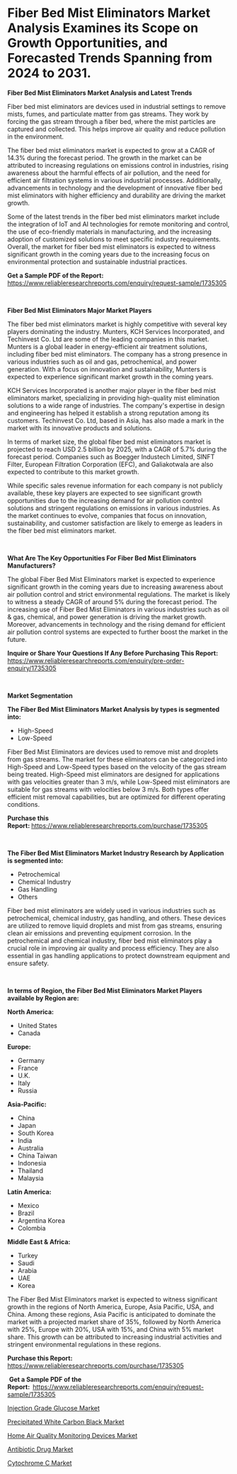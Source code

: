 <p><h1>Fiber Bed Mist Eliminators Market Analysis Examines its Scope on Growth Opportunities, and Forecasted Trends Spanning from 2024 to 2031.</h1></p><p><strong>Fiber Bed Mist Eliminators Market Analysis and Latest Trends</strong></p>
<p><p>Fiber bed mist eliminators are devices used in industrial settings to remove mists, fumes, and particulate matter from gas streams. They work by forcing the gas stream through a fiber bed, where the mist particles are captured and collected. This helps improve air quality and reduce pollution in the environment.</p><p>The fiber bed mist eliminators market is expected to grow at a CAGR of 14.3% during the forecast period. The growth in the market can be attributed to increasing regulations on emissions control in industries, rising awareness about the harmful effects of air pollution, and the need for efficient air filtration systems in various industrial processes. Additionally, advancements in technology and the development of innovative fiber bed mist eliminators with higher efficiency and durability are driving the market growth.</p><p>Some of the latest trends in the fiber bed mist eliminators market include the integration of IoT and AI technologies for remote monitoring and control, the use of eco-friendly materials in manufacturing, and the increasing adoption of customized solutions to meet specific industry requirements. Overall, the market for fiber bed mist eliminators is expected to witness significant growth in the coming years due to the increasing focus on environmental protection and sustainable industrial practices.</p></p>
<p><strong>Get a Sample PDF of the Report:&nbsp;</strong> <a href="https://www.reliableresearchreports.com/enquiry/request-sample/1735305">https://www.reliableresearchreports.com/enquiry/request-sample/1735305</a></p>
<p>&nbsp;</p>
<p><strong>Fiber Bed Mist Eliminators Major Market Players</strong></p>
<p><p>The fiber bed mist eliminators market is highly competitive with several key players dominating the industry. Munters, KCH Services Incorporated, and Techinvest Co. Ltd are some of the leading companies in this market. Munters is a global leader in energy-efficient air treatment solutions, including fiber bed mist eliminators. The company has a strong presence in various industries such as oil and gas, petrochemical, and power generation. With a focus on innovation and sustainability, Munters is expected to experience significant market growth in the coming years.</p><p>KCH Services Incorporated is another major player in the fiber bed mist eliminators market, specializing in providing high-quality mist elimination solutions to a wide range of industries. The company's expertise in design and engineering has helped it establish a strong reputation among its customers. Techinvest Co. Ltd, based in Asia, has also made a mark in the market with its innovative products and solutions.</p><p>In terms of market size, the global fiber bed mist eliminators market is projected to reach USD 2.5 billion by 2025, with a CAGR of 5.7% during the forecast period. Companies such as Boegger Industech Limited, SINFT Filter, European Filtration Corporation (EFC), and Galiakotwala are also expected to contribute to this market growth.</p><p>While specific sales revenue information for each company is not publicly available, these key players are expected to see significant growth opportunities due to the increasing demand for air pollution control solutions and stringent regulations on emissions in various industries. As the market continues to evolve, companies that focus on innovation, sustainability, and customer satisfaction are likely to emerge as leaders in the fiber bed mist eliminators market.</p></p>
<p>&nbsp;</p>
<p><strong>What Are The Key Opportunities For Fiber Bed Mist Eliminators Manufacturers?</strong></p>
<p><p>The global Fiber Bed Mist Eliminators market is expected to experience significant growth in the coming years due to increasing awareness about air pollution control and strict environmental regulations. The market is likely to witness a steady CAGR of around 5% during the forecast period. The increasing use of Fiber Bed Mist Eliminators in various industries such as oil & gas, chemical, and power generation is driving the market growth. Moreover, advancements in technology and the rising demand for efficient air pollution control systems are expected to further boost the market in the future.</p></p>
<p><strong>Inquire or Share Your Questions If Any Before Purchasing This Report:</strong> <a href="https://www.reliableresearchreports.com/enquiry/pre-order-enquiry/1735305">https://www.reliableresearchreports.com/enquiry/pre-order-enquiry/1735305</a></p>
<p>&nbsp;</p>
<p><strong>Market Segmentation</strong></p>
<p><strong>The Fiber Bed Mist Eliminators Market Analysis by types is segmented into:</strong></p>
<p><ul><li>High-Speed</li><li>Low-Speed</li></ul></p>
<p><p>Fiber Bed Mist Eliminators are devices used to remove mist and droplets from gas streams. The market for these eliminators can be categorized into High-Speed and Low-Speed types based on the velocity of the gas stream being treated. High-Speed mist eliminators are designed for applications with gas velocities greater than 3 m/s, while Low-Speed mist eliminators are suitable for gas streams with velocities below 3 m/s. Both types offer efficient mist removal capabilities, but are optimized for different operating conditions.</p></p>
<p><strong>Purchase this Report:&nbsp;</strong><a href="https://www.reliableresearchreports.com/purchase/1735305">https://www.reliableresearchreports.com/purchase/1735305</a></p>
<p>&nbsp;</p>
<p><strong>The Fiber Bed Mist Eliminators Market Industry Research by Application is segmented into:</strong></p>
<p><ul><li>Petrochemical</li><li>Chemical Industry</li><li>Gas Handling</li><li>Others</li></ul></p>
<p><p>Fiber bed mist eliminators are widely used in various industries such as petrochemical, chemical industry, gas handling, and others. These devices are utilized to remove liquid droplets and mist from gas streams, ensuring clean air emissions and preventing equipment corrosion. In the petrochemical and chemical industry, fiber bed mist eliminators play a crucial role in improving air quality and process efficiency. They are also essential in gas handling applications to protect downstream equipment and ensure safety.</p></p>
<p>&nbsp;</p>
<p><strong>In terms of Region, the Fiber Bed Mist Eliminators Market Players available by Region are:</strong></p>
<p>
    <p> <strong> North America: </strong>
        <ul>
            <li>United States</li>
            <li>Canada</li>
        </ul>
        </p> 
    <p> <strong> Europe: </strong>
        <ul>
            <li>Germany</li>
            <li>France</li>
            <li>U.K.</li>
            <li>Italy</li>
            <li>Russia</li>
        </ul>
        </p> 
    <p> <strong> Asia-Pacific: </strong>
        <ul>
            <li>China</li>
            <li>Japan</li>
            <li>South Korea</li>
            <li>India</li>
            <li>Australia</li>
            <li>China Taiwan</li>
            <li>Indonesia</li>
            <li>Thailand</li>
            <li>Malaysia</li>
        </ul>
        </p> 
    <p> <strong> Latin America: </strong>
        <ul>
            <li>Mexico</li>
            <li>Brazil</li>
            <li>Argentina Korea</li>
            <li>Colombia</li>
        </ul>
        </p> 
    <p> <strong> Middle East & Africa: </strong>
        <ul>
            <li>Turkey</li>
            <li>Saudi</li>
            <li>Arabia</li>
            <li>UAE</li>
            <li>Korea</li>
        </ul>
    </p>
    </p>
<p><p>The Fiber Bed Mist Eliminators market is expected to witness significant growth in the regions of North America, Europe, Asia Pacific, USA, and China. Among these regions, Asia Pacific is anticipated to dominate the market with a projected market share of 35%, followed by North America with 25%, Europe with 20%, USA with 15%, and China with 5% market share. This growth can be attributed to increasing industrial activities and stringent environmental regulations in these regions.</p></p>
<p><strong>Purchase this Report: </strong><a href="https://www.reliableresearchreports.com/purchase/1735305">https://www.reliableresearchreports.com/purchase/1735305</a></p>
<p>&nbsp;<strong>Get a Sample PDF of the Report:&nbsp;&nbsp;</strong><a href="https://www.reliableresearchreports.com/enquiry/request-sample/1735305">https://www.reliableresearchreports.com/enquiry/request-sample/1735305</a></p>
<p><strong></strong></p>
<p><p><a href="https://github.com/santosh758595/Market-Research-Report-List-3/blob/main/injection-grade-glucose-market.md">Injection Grade Glucose Market</a></p><p><a href="https://github.com/elizabethdagraca/Market-Research-Report-List-2/blob/main/precipitated-white-carbon-black-market.md">Precipitated White Carbon Black Market</a></p><p><a href="https://issuu.com/reportprime-2/docs/home-air-quality-monitoring-devices-market-size-20">Home Air Quality Monitoring Devices Market</a></p><p><a href="https://medium.com/@joanobrien1990/antibiotic-drug-market-competitive-analysis-market-trends-and-forecast-to-2031-0097b192b786">Antibiotic Drug Market</a></p><p><a href="https://medium.com/@joanobrien1990/cytochrome-c-market-size-market-outlook-and-market-forecast-2024-to-2031-78e9d698b403">Cytochrome C Market</a></p></p>